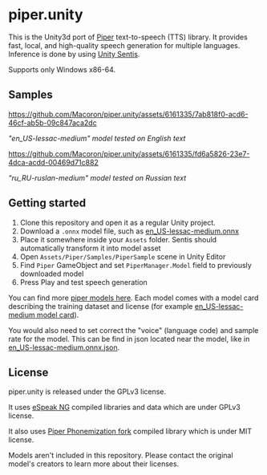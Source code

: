 # piper.unity

This is the Unity3d port of [Piper](https://github.com/rhasspy/piper) text-to-speech (TTS) library. It provides fast, local, and high-quality speech generation for multiple languages. Inference is done by using [Unity Sentis](https://docs.unity3d.com/Packages/com.unity.sentis@latest).

Supports only Windows x86-64.

## Samples

https://github.com/Macoron/piper.unity/assets/6161335/7ab818f0-acd6-46cf-ab5b-09c847aca2dc

*"en_US-lessac-medium" model tested on English text*

https://github.com/Macoron/piper.unity/assets/6161335/fd6a5826-23e7-4dca-acdd-00469d71c882

*"ru_RU-ruslan-medium" model tested on Russian text*

## Getting started

1. Clone this repository and open it as a regular Unity project.
2. Download a `.onnx` model file, such as [en_US-lessac-medium.onnx](https://huggingface.co/rhasspy/piper-voices/resolve/v1.0.0/en/en_US/lessac/medium/en_US-lessac-medium.onnx)
3. Place it somewhere inside your `Assets` folder. Sentis should automatically transform it into model asset
4. Open `Assets/Piper/Samples/PiperSample` scene in Unity Editor
5. Find `Piper` GameObject and set `PiperManager.Model` field to previously downloaded model 
6. Press Play and test speech generation

You can find more [piper models here](https://huggingface.co/rhasspy/piper-voices). Each model comes with a model card describing the training dataset and license (for example [en_US-lessac-medium model card](https://huggingface.co/rhasspy/piper-voices/resolve/v1.0.0/en/en_US/lessac/medium/MODEL_CARD)). 

You would also need to set correct the  "voice" (language code) and sample rate for the model. This can be find in json located near the model, like in [en_US-lessac-medium.onnx.json](https://huggingface.co/rhasspy/piper-voices/resolve/v1.0.0/en/en_US/lessac/medium/en_US-lessac-medium.onnx.json).

## License

piper.unity is released under the GPLv3 license.

It uses [eSpeak NG](https://github.com/espeak-ng/espeak-ng) compiled libraries and data which are under GPLv3 license.

It also uses [Piper Phonemization fork](https://github.com/Macoron/piper-phonemize/tree/unity) compiled library which is under MIT license.

Models aren't included in this repository. Please contact the original model's creators to learn more about their licenses.
